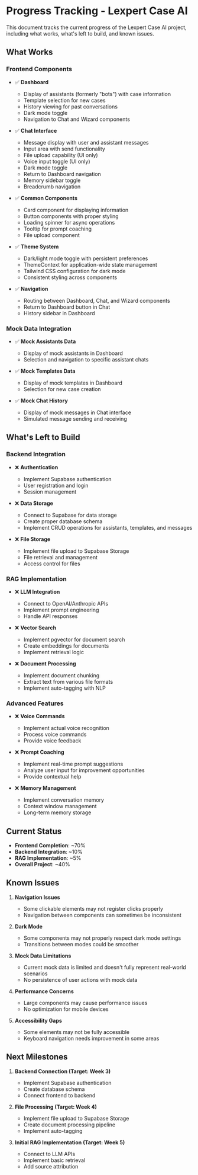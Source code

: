 # Progress Tracking - Lexpert Case AI

This document tracks the current progress of the Lexpert Case AI project, including what works, what's left to build, and known issues.

## What Works

### Frontend Components

- ✅ **Dashboard**

  - Display of assistants (formerly "bots") with case information
  - Template selection for new cases
  - History viewing for past conversations
  - Dark mode toggle
  - Navigation to Chat and Wizard components

- ✅ **Chat Interface**

  - Message display with user and assistant messages
  - Input area with send functionality
  - File upload capability (UI only)
  - Voice input toggle (UI only)
  - Dark mode toggle
  - Return to Dashboard navigation
  - Memory sidebar toggle
  - Breadcrumb navigation

- ✅ **Common Components**

  - Card component for displaying information
  - Button components with proper styling
  - Loading spinner for async operations
  - Tooltip for prompt coaching
  - File upload component

- ✅ **Theme System**

  - Dark/light mode toggle with persistent preferences
  - ThemeContext for application-wide state management
  - Tailwind CSS configuration for dark mode
  - Consistent styling across components

- ✅ **Navigation**
  - Routing between Dashboard, Chat, and Wizard components
  - Return to Dashboard button in Chat
  - History sidebar in Dashboard

### Mock Data Integration

- ✅ **Mock Assistants Data**

  - Display of mock assistants in Dashboard
  - Selection and navigation to specific assistant chats

- ✅ **Mock Templates Data**

  - Display of mock templates in Dashboard
  - Selection for new case creation

- ✅ **Mock Chat History**
  - Display of mock messages in Chat interface
  - Simulated message sending and receiving

## What's Left to Build

### Backend Integration

- ❌ **Authentication**

  - Implement Supabase authentication
  - User registration and login
  - Session management

- ❌ **Data Storage**

  - Connect to Supabase for data storage
  - Create proper database schema
  - Implement CRUD operations for assistants, templates, and messages

- ❌ **File Storage**
  - Implement file upload to Supabase Storage
  - File retrieval and management
  - Access control for files

### RAG Implementation

- ❌ **LLM Integration**

  - Connect to OpenAI/Anthropic APIs
  - Implement prompt engineering
  - Handle API responses

- ❌ **Vector Search**

  - Implement pgvector for document search
  - Create embeddings for documents
  - Implement retrieval logic

- ❌ **Document Processing**
  - Implement document chunking
  - Extract text from various file formats
  - Implement auto-tagging with NLP

### Advanced Features

- ❌ **Voice Commands**

  - Implement actual voice recognition
  - Process voice commands
  - Provide voice feedback

- ❌ **Prompt Coaching**

  - Implement real-time prompt suggestions
  - Analyze user input for improvement opportunities
  - Provide contextual help

- ❌ **Memory Management**
  - Implement conversation memory
  - Context window management
  - Long-term memory storage

## Current Status

- **Frontend Completion**: ~70%
- **Backend Integration**: ~10%
- **RAG Implementation**: ~5%
- **Overall Project**: ~40%

## Known Issues

1. **Navigation Issues**

   - Some clickable elements may not register clicks properly
   - Navigation between components can sometimes be inconsistent

2. **Dark Mode**

   - Some components may not properly respect dark mode settings
   - Transitions between modes could be smoother

3. **Mock Data Limitations**

   - Current mock data is limited and doesn't fully represent real-world scenarios
   - No persistence of user actions with mock data

4. **Performance Concerns**

   - Large components may cause performance issues
   - No optimization for mobile devices

5. **Accessibility Gaps**
   - Some elements may not be fully accessible
   - Keyboard navigation needs improvement in some areas

## Next Milestones

1. **Backend Connection (Target: Week 3)**

   - Implement Supabase authentication
   - Create database schema
   - Connect frontend to backend

2. **File Processing (Target: Week 4)**

   - Implement file upload to Supabase Storage
   - Create document processing pipeline
   - Implement auto-tagging

3. **Initial RAG Implementation (Target: Week 5)**
   - Connect to LLM APIs
   - Implement basic retrieval
   - Add source attribution
